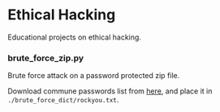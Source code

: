 # Ethical Hacking
Educational projects on ethical hacking.

### brute_force_zip.py
Brute force attack on a password protected zip file.

Download commune passwords list from [here](https://www.kaggle.com/wjburns/common-password-list-rockyoutxt), and place it in ```./brute_force_dict/rockyou.txt```.
